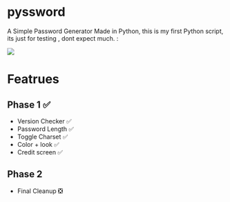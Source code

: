 # pyssword

A Simple Password Generator Made in Python,
this is my first Python script, its just for testing
, dont expect much.
:

 <img src="https://cdn.discordapp.com/attachments/1002237423314534481/1066802269863026769/1example.gif">

# Featrues

## Phase 1 ✅

* Version Checker ✅
* Password Length ✅
* Toggle Charset  ✅
* Color + look    ✅
* Credit screen   ✅

## Phase 2
 
* Final Cleanup   ❎
 
